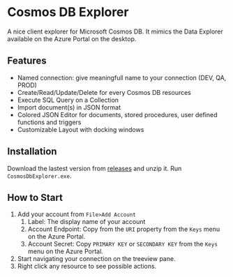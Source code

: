 # Cosmos DB Explorer

A nice client explorer for Microsoft Cosmos DB.
It mimics the Data Explorer available on the Azure Portal on the desktop.

## Features

- Named connection: give meaningfull name to your connection (DEV, QA, PROD)
- Create/Read/Update/Delete for every Cosmos DB resources
- Execute SQL Query on a Collection
- Import document(s) in JSON format
- Colored JSON Editor for documents, stored procedures, user defined functions and triggers
- Customizable Layout with docking windows

## Installation

Download the lastest version from [releases](https://github.com/sachabruttin/CosmosDbExplorer/releases) and unzip it. Run `CosmosDbExplorer.exe`.

## How to Start

1. Add your account from `File>Add Account`
   1. Label: The display name of your account
   2. Account Endpoint: Copy from the `URI` property from the `Keys` menu on the Azure Portal.
   3. Account Secret: Copy `PRIMARY KEY` or `SECONDARY KEY` from the `Keys` menu on the Azure Portal.
2. Start navigating your connection on the treeview pane.
3. Right click any resource to see possible actions. 

